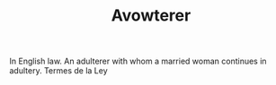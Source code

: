 ---
title: Avowterer
letter: A
permalink: "/definitions/avowterer.html"
body: In English law. An adulterer with whom a married woman continues in adultery.
  Termes de la Ley
published_at: '2018-07-07'
source: Black's Law Dictionary
layout: post
---